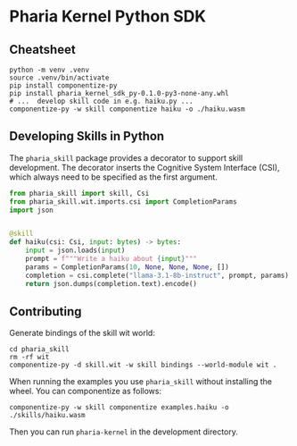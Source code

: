 # Pharia Kernel Python SDK

## Cheatsheet

```shell
python -m venv .venv
source .venv/bin/activate
pip install componentize-py
pip install pharia_kernel_sdk_py-0.1.0-py3-none-any.whl
# ...  develop skill code in e.g. haiku.py ...
componentize-py -w skill componentize haiku -o ./haiku.wasm
```

## Developing Skills in Python

The `pharia_skill` package provides a decorator to support skill development.
The decorator inserts the Cognitive System Interface (CSI), which always need to be specified as the first argument.

```python
from pharia_skill import skill, Csi
from pharia_skill.wit.imports.csi import CompletionParams
import json


@skill
def haiku(csi: Csi, input: bytes) -> bytes:
    input = json.loads(input)
    prompt = f"""Write a haiku about {input}"""
    params = CompletionParams(10, None, None, None, [])
    completion = csi.complete("llama-3.1-8b-instruct", prompt, params)
    return json.dumps(completion.text).encode()
```

## Contributing

Generate bindings of the skill wit world:

```shell
cd pharia_skill
rm -rf wit
componentize-py -d skill.wit -w skill bindings --world-module wit .
```

When running the examples you use `pharia_skill` without installing the wheel. You can componentize as follows:

```shell
componentize-py -w skill componentize examples.haiku -o ./skills/haiku.wasm
```

Then you can run `pharia-kernel` in the development directory.
